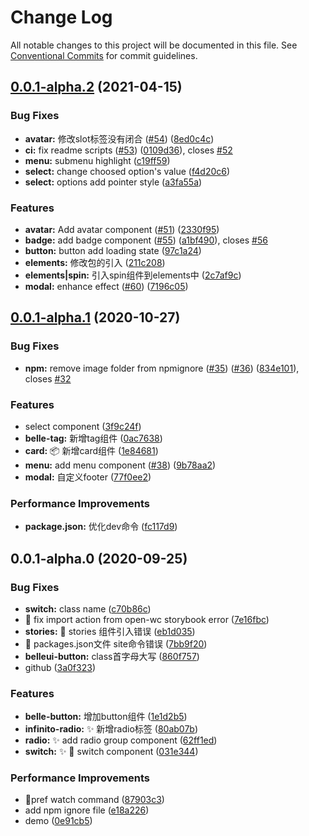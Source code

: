 # Change Log

All notable changes to this project will be documented in this file.
See [Conventional Commits](https://conventionalcommits.org) for commit guidelines.

## [0.0.1-alpha.2](https://github.com/belleui/belleui/compare/v0.0.1-alpha.1...v0.0.1-alpha.2) (2021-04-15)


### Bug Fixes

* **avatar:** 修改slot标签没有闭合 ([#54](https://github.com/belleui/belleui/issues/54)) ([8ed0c4c](https://github.com/belleui/belleui/commit/8ed0c4c03b2594071cef6c2fa6eb3169efda889b))
* **ci:** fix readme scripts ([#53](https://github.com/belleui/belleui/issues/53)) ([0109d36](https://github.com/belleui/belleui/commit/0109d3680aa66fcc920cf6fd1d89622a6db36a5b)), closes [#52](https://github.com/belleui/belleui/issues/52)
* **menu:** submenu highlight ([c19ff59](https://github.com/belleui/belleui/commit/c19ff5940aabe1c740fecf430794f211568dcf7a))
* **select:** change choosed option's value ([f4d20c6](https://github.com/belleui/belleui/commit/f4d20c63e4607b947182c0c7f11de55c28c3374c))
* **select:** options add pointer style ([a3fa55a](https://github.com/belleui/belleui/commit/a3fa55a6d52085a51feeefff8b600384682e341f))


### Features

* **avatar:** Add avatar component ([#51](https://github.com/belleui/belleui/issues/51)) ([2330f95](https://github.com/belleui/belleui/commit/2330f9556398338ac640b197cf736195b9191db8))
* **badge:** add badge component ([#55](https://github.com/belleui/belleui/issues/55)) ([a1bf490](https://github.com/belleui/belleui/commit/a1bf49036868f604bf47a43909b8f41e2bcde621)), closes [#56](https://github.com/belleui/belleui/issues/56)
* **button:** button add loading state ([97c1a24](https://github.com/belleui/belleui/commit/97c1a248016c4f3ecefa4f38fdbc0ce333b5211b))
* **elements:** 修改包的引入 ([211c208](https://github.com/belleui/belleui/commit/211c2084ff585cba9152c3cb3644e3ec8ba6764f))
* **elements|spin:** 引入spin组件到elements中 ([2c7af9c](https://github.com/belleui/belleui/commit/2c7af9cb0ca429d3fbeb740efaf88cbdc4dee40b))
* **modal:** enhance effect ([#60](https://github.com/belleui/belleui/issues/60)) ([7196c05](https://github.com/belleui/belleui/commit/7196c05d1bca9633c8697b3540a218291119effe))





## [0.0.1-alpha.1](https://github.com/belleui/belleui/compare/v0.0.1-alpha.0...v0.0.1-alpha.1) (2020-10-27)


### Bug Fixes

* **npm:** remove image folder from npmignore ([#35](https://github.com/belleui/belleui/issues/35)) ([#36](https://github.com/belleui/belleui/issues/36)) ([834e101](https://github.com/belleui/belleui/commit/834e101cafed85ed10bf1b957815267f715ac506)), closes [#32](https://github.com/belleui/belleui/issues/32)


### Features

* select component ([3f9c24f](https://github.com/belleui/belleui/commit/3f9c24f49e1c4195ff2419e5645e9ea172ea3651))
* **belle-tag:** 新增tag组件 ([0ac7638](https://github.com/belleui/belleui/commit/0ac7638a6726b13d9c6271596475edae7657dbac))
* **card:** 📦 新增card组件 ([1e84681](https://github.com/belleui/belleui/commit/1e84681e6d076a6794ec16656e13801e0f0f5c8c))
* **menu:** add menu component ([#38](https://github.com/belleui/belleui/issues/38)) ([9b78aa2](https://github.com/belleui/belleui/commit/9b78aa21fa035aaa442c8ce80a7ae4964c342a40))
* **modal:** 自定义footer ([77f0ee2](https://github.com/belleui/belleui/commit/77f0ee2bf6f4ed29d4b9475be1594df1d3009008))


### Performance Improvements

* **package.json:** 优化dev命令 ([fc117d9](https://github.com/belleui/belleui/commit/fc117d97fc65292b488c88cea434cfaf655ba1ac))





## 0.0.1-alpha.0 (2020-09-25)


### Bug Fixes

* **switch:** class name ([c70b86c](https://github.com/belleui/belleui/commit/c70b86c892d3fe6a5ca4b8a7f8a2d8e02195b68b))
* 🐛 fix import action from open-wc storybook error ([7e16fbc](https://github.com/belleui/belleui/commit/7e16fbc39627676c3f5d0158112c187beb99365d))
* **stories:** 🐛  stories 组件引入错误 ([eb1d035](https://github.com/belleui/belleui/commit/eb1d035c21dd03e73b3dbceb20633217a4c46e27))
* 🐛 packages.json文件 site命令错误 ([7bb9f20](https://github.com/belleui/belleui/commit/7bb9f203e76f2061f517ca7ac0bc128084b7d0e4))
* **belleui-button:** class首字母大写 ([860f757](https://github.com/belleui/belleui/commit/860f757da345528ff34c37834fc2be0feb57313b))
* github ([3a0f323](https://github.com/belleui/belleui/commit/3a0f323a708a1cd8bbed89304dc3b7188213fd51))


### Features

* **belle-button:** 增加button组件 ([1e1d2b5](https://github.com/belleui/belleui/commit/1e1d2b5e935fab4cb544ff2c21e906927f51869e))
* **infinito-radio:** ✨ 新增radio标签 ([80ab07b](https://github.com/belleui/belleui/commit/80ab07b956531f902fa94509e94dfbd8dcb74dbf))
* **radio:** ✨  add radio group component ([62ff1ed](https://github.com/belleui/belleui/commit/62ff1edfffd4cd2d929a78cebd40285ee99f24cf))
* **switch:** ✨ 🍿️ switch component ([031e344](https://github.com/belleui/belleui/commit/031e344c031f86b2563ee4c23132447959950173))


### Performance Improvements

* 🔧pref watch command ([87903c3](https://github.com/belleui/belleui/commit/87903c38a9af060f21d881bce6ae7ba3d746e5ae))
* add npm ignore file ([e18a226](https://github.com/belleui/belleui/commit/e18a22624e59b9282ba976164047cca422a46ca0))
* demo ([0e91cb5](https://github.com/belleui/belleui/commit/0e91cb5cd13878090405f39b0d302d7039284435))
